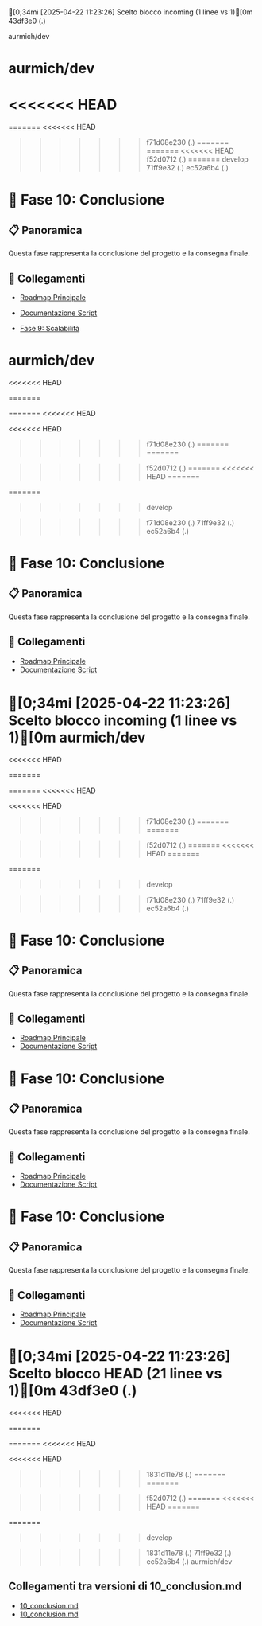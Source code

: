 




[0;34mℹ️ [2025-04-22 11:23:26] Scelto blocco incoming (1 linee vs 1)[0m
 43df3e0 (.)

aurmich/dev

aurmich/dev
=======
<<<<<<< HEAD
=======
=======
<<<<<<< HEAD
>>>>>>> f71d08e230 (.)
=======
=======
<<<<<<< HEAD
>>>>>>> f52d0712 (.)
=======
>>>>>>> develop
>>>>>>> 71ff9e32 (.)
>>>>>>> ec52a6b4 (.)
# 🎯 Fase 10: Conclusione

## 📋 Panoramica
Questa fase rappresenta la conclusione del progetto e la consegna finale.

## 🔄 Collegamenti
- [Roadmap Principale](../roadmap.md)
- [Documentazione Script](../project.md)


- [Fase 9: Scalabilità](../roadmap/09_scalability.md) 

aurmich/dev
=======
<<<<<<< HEAD

=======

=======
<<<<<<< HEAD

<<<<<<< HEAD
>>>>>>> f71d08e230 (.)
=======
=======

>>>>>>> f52d0712 (.)
=======
<<<<<<< HEAD
=======

=======
>>>>>>> develop

>>>>>>> f71d08e230 (.)
>>>>>>> 71ff9e32 (.)
>>>>>>> ec52a6b4 (.)
# 🎯 Fase 10: Conclusione

## 📋 Panoramica
Questa fase rappresenta la conclusione del progetto e la consegna finale.

## 🔄 Collegamenti
- [Roadmap Principale](../roadmap.md)
- [Documentazione Script](../project.md)


[0;34mℹ️ [2025-04-22 11:23:26] Scelto blocco incoming (1 linee vs 1)[0m
aurmich/dev
=======
<<<<<<< HEAD

=======

=======
<<<<<<< HEAD

<<<<<<< HEAD
>>>>>>> f71d08e230 (.)
=======
=======

>>>>>>> f52d0712 (.)
=======
<<<<<<< HEAD
=======

=======
>>>>>>> develop

>>>>>>> f71d08e230 (.)
>>>>>>> 71ff9e32 (.)
>>>>>>> ec52a6b4 (.)
# 🎯 Fase 10: Conclusione

## 📋 Panoramica
Questa fase rappresenta la conclusione del progetto e la consegna finale.

## 🔄 Collegamenti
- [Roadmap Principale](../roadmap.md)
- [Documentazione Script](../project.md)


# 🎯 Fase 10: Conclusione

## 📋 Panoramica
Questa fase rappresenta la conclusione del progetto e la consegna finale.

## 🔄 Collegamenti
- [Roadmap Principale](../roadmap.md)
- [Documentazione Script](../project.md)



# 🎯 Fase 10: Conclusione

## 📋 Panoramica
Questa fase rappresenta la conclusione del progetto e la consegna finale.

## 🔄 Collegamenti
- [Roadmap Principale](../roadmap.md)
- [Documentazione Script](../project.md)

[0;34mℹ️ [2025-04-22 11:23:26] Scelto blocco HEAD (21 linee vs 1)[0m
 43df3e0 (.)
=======
<<<<<<< HEAD

=======

=======
<<<<<<< HEAD

<<<<<<< HEAD
>>>>>>> 1831d11e78 (.)
=======
=======

>>>>>>> f52d0712 (.)
=======
<<<<<<< HEAD
=======

=======
>>>>>>> develop

>>>>>>> 1831d11e78 (.)
>>>>>>> 71ff9e32 (.)
>>>>>>> ec52a6b4 (.)
aurmich/dev

## Collegamenti tra versioni di 10_conclusion.md
* [10_conclusion.md](bashscripts/docs/roadmap/10_conclusion.md)
* [10_conclusion.md](docs/roadmap/10_conclusion.md)



